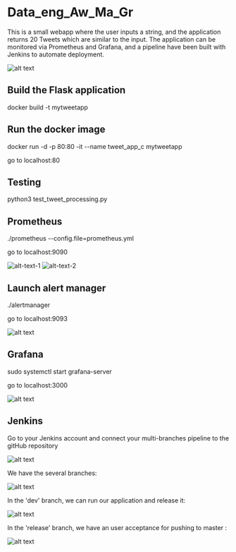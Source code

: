 # Data_eng_Aw_Ma_Gr

This is a small webapp where the user inputs a string, and the application returns 20 Tweets which are similar to the input. The application can be monitored via Prometheus and Grafana, and a pipeline have been built with Jenkins to automate deployment.

![alt text](https://cdn.discordapp.com/attachments/783005857112784916/788721474755887124/unknown.png)

## Build the Flask application
docker build -t mytweetapp 

## Run the docker image
docker run -d -p 80:80 -it --name tweet_app_c mytweetapp

go to localhost:80

## Testing
python3 test_tweet_processing.py

## Prometheus
./prometheus --config.file=prometheus.yml

go to localhost:9090

![alt-text-1](https://media.discordapp.net/attachments/783005857112784916/788740456019263498/metrics.PNG?width=724&height=427 "checking metrics") ![alt-text-2](https://media.discordapp.net/attachments/783005857112784916/788740456766242816/prometheus.PNG?width=1025&height=417 "targets")

## Launch alert manager
./alertmanager

go to localhost:9093

![alt text](https://media.discordapp.net/attachments/783005857112784916/788693212234907658/Capture1.PNG)

## Grafana
sudo systemctl start grafana-server

go to localhost:3000

![alt text](https://media.discordapp.net/attachments/783005857112784916/788692598223011900/Capture.PNG)

## Jenkins
Go to your Jenkins account and connect your multi-branches pipeline to the gitHub repository

![alt text](https://media.discordapp.net/attachments/783005857112784916/788735365825560586/Capture56.PNG)

We have the several branches:

![alt text](https://media.discordapp.net/attachments/783005857112784916/788735361350107146/branches.PNG)

In the 'dev' branch, we can run our application and release it:

![alt text](https://media.discordapp.net/attachments/783005857112784916/788735363766157332/Capture7.PNG)

In the 'release' branch, we have an user acceptance for pushing to master :

![alt text](https://media.discordapp.net/attachments/783005857112784916/788735359491768330/release_branch.PNG)
